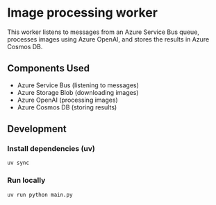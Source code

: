# Image processing worker

This worker listens to messages from an Azure Service Bus queue, processes images using Azure OpenAI, and stores the results in Azure Cosmos DB.

## Components Used
- Azure Service Bus (listening to messages)
- Azure Storage Blob (downloading images)
- Azure OpenAI (processing images)
- Azure Cosmos DB (storing results)

## Development

### Install dependencies (uv)
```
uv sync
```

### Run locally
```
uv run python main.py
```
